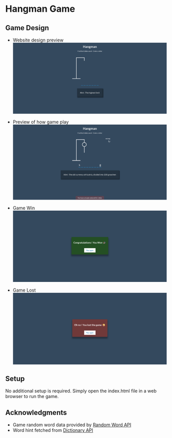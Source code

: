 # Hangman Game
## Game Design
- Website design preview
![Desktop design preview](./design/Hangman%20game%20demo%20before%20web%20design.png)

- Preview of how game play 
![preview of how game play](./design/game%20processing.png)

- Game Win
![Game win](./design/game%20won.png)

- Game Lost
![Game lost](./design/game%20lost.png)

## Setup
No additional setup is required. Simply open the index.html file in a web browser to run the game.

## Acknowledgments
- Game random word data provided by [Random Word API](https://random-word-api.vercel.app/)
- Word hint fetched from [Dictionary API](https://dictionaryapi.dev/)
